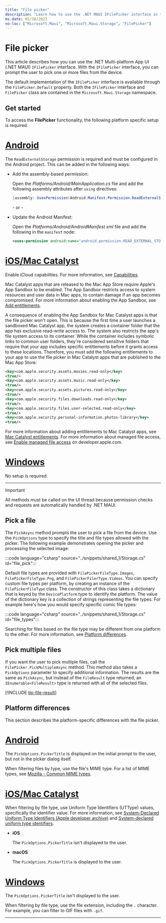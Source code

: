 ```yaml
---
title: "File picker"
description: "Learn how to use the .NET MAUI IFilePicker interface in the Microsoft.Maui.Storage namespace, which lets a user choose one or more files from the device."
ms.date: 05/18/2023
no-loc: ["Microsoft.Maui", "Microsoft.Maui.Storage", "FilePicker"]
---
```


# File picker

This article describes how you can use the .NET Multi-platform App UI (.NET MAUI) `IFilePicker` interface. With the `IFilePicker` interface, you can prompt the user to pick one or more files from the device.

The default implementation of the `IFilePicker` interface is available through the `FilePicker.Default` property. Both the `IFilePicker` interface and `FilePicker` class are contained in the `Microsoft.Maui.Storage` namespace.

## Get started

To access the **FilePicker** functionality, the following platform specific setup is required.

<!-- markdownlint-disable MD025 -->
# [Android](#tab/android)

The `ReadExternalStorage` permission is required and must be configured in the Android project. This can be added in the following ways:

- Add the assembly-based permission:

  Open the _Platforms/Android/MainApplication.cs_ file and add the following assembly attributes after `using` directives:

  ```csharp
  [assembly: UsesPermission(Android.Manifest.Permission.ReadExternalStorage)]
  ```

  \- or -

- Update the Android Manifest:

  Open the _Platforms/Android/AndroidManifest.xml_ file and add the following in the `manifest` node:

  ```xml
  <uses-permission android:name="android.permission.READ_EXTERNAL_STORAGE" />
  ```
<!-- NOT SUPPORTED
  \- or -

- Use the Android project properties:

  TODO: Check on this value

  Right-click on the Android project and open the project's properties. Under _Android Manifest_ find the **Required permissions:** area and check the **ReadExternalStorage** permission. This will automatically update the _AndroidManifest.xml_ file.
-->

# [iOS/Mac Catalyst](#tab/macios)

Enable iCloud capabilities. For more information, see [Capabilities](~/ios/capabilities.md).

Mac Catalyst apps that are released to the Mac App Store require Apple's App Sandbox to be enabled. The App Sandbox restricts access to system resources and user data in Mac apps, to contain damage if an app becomes compromised. For more information about enabling the App Sandbox, see [Add entitlements](~/mac-catalyst/deployment/publish-app-store.md#add-entitlements).

A consequence of enabling the App Sandbox for Mac Catalyst apps is that the file picker won't open. This is because the first time a user launches a sandboxed Mac Catalyst app, the system creates a container folder that the app has exclusive read-write access to. The system also restricts the app's file system access to its container. While the container includes symbolic links to common user folders, they're considered sensitive folders that require that your app includes specific entitlements before it grants access to these locations. Therefore, you must add the following entitlements to your app to use the file picker in Mac Catalyst apps that are published to the Mac App Store:

```xml
<key>com.apple.security.assets.movies.read-only</key>
<true/>
<key>com.apple.security.assets.music.read-only</key>
<true/>
<key>com.apple.security.assets.pictures.read-only</key>
<true/>
<key>com.apple.security.files.downloads.read-only</key>
<true/>
<key>com.apple.security.files.user-selected.read-only</key>
<true/>
<key>com.apple.security.personal-information.photos-library</key>
<true/>
```

For more information about adding entitlements to Mac Catalyst apps, see [Mac Catalyst entitlements](~/mac-catalyst/entitlements.md). For more information about managed file access, see [Enable managed file access](https://developer.apple.com/documentation/xcode/configuring-the-macos-app-sandbox/#Enable-managed-file-access) on developer.apple.com.

# [Windows](#tab/windows)

No setup is required.

-----
<!-- markdownlint-enable MD025 -->

> [!IMPORTANT]
> All methods must be called on the UI thread because permission checks and requests are automatically handled by .NET MAUI.

## Pick a file

The `PickAsync` method prompts the user to pick a file from the device. Use the `PickOptions` type to specify the title and file types allowed with the picker. The following example demonstrates opening the picker and processing the selected image:

:::code language="csharp" source="../snippets/shared_1/Storage.cs" id="file_pick":::

Default file types are provided with `FilePickerFileType.Images`, `FilePickerFileType.Png`, and `FilePickerFilerType.Videos`. You can specify custom file types per platform, by creating an instance of the `FilePickerFileType` class. The constructor of this class takes a dictionary that is keyed by the `DevicePlatform` type to identify the platform. The value of the dictionary key is a collection of strings representing the file types. For example here's how you would specify specific comic file types:

:::code language="csharp" source="../snippets/shared_1/Storage.cs" id="file_types":::

Searching for files based on the file type may be different from one platform to the other. For more information, see [Platform differences](#platform-differences).

## Pick multiple files

If you want the user to pick multiple files, call the `FilePicker.PickMultipleAsync` method. This method also takes a `PickOptions` parameter to specify additional information. The results are the same as `PickAsync`, but instead of the `FileResult` type returned, an `IEnumerable<FileResult>` type is returned with all of the selected files.

[!INCLUDE [tip-file-result](../includes/tip-file-result.md)]

## Platform differences

This section describes the platform-specific differences with the file picker.

<!-- markdownlint-disable MD025 -->
# [Android](#tab/android)

The `PickOptions.PickerTitle` is displayed on the initial prompt to the user, but not in the picker dialog itself.

When filtering files by type, use the file's MIME type. For a list of MIME types, see [Mozilla - Common MIME types](https://developer.mozilla.org/docs/Web/HTTP/Basics_of_HTTP/MIME_types/Common_types).

# [iOS/Mac Catalyst](#tab/macios)

When filtering by file type, use Uniform Type Identifiers (UTType) values, specifically the identifier value. For more information, see [System-Declared Uniform Type Identifiers (Apple developer archive)](https://developer.apple.com/library/archive/documentation/Miscellaneous/Reference/UTIRef/Articles/System-DeclaredUniformTypeIdentifiers.html) and [System-declared uniform type identifiers](https://developer.apple.com/documentation/uniformtypeidentifiers/system-declared_uniform_type_identifiers).

- **iOS**

  The `PickOptions.PickerTitle` isn't displayed to the user.

- **macOS**

  The `PickOptions.PickerTitle` is displayed to the user.

# [Windows](#tab/windows)

The `PickOptions.PickerTitle` isn't displayed to the user.

When filtering by file type, use the file extension, including the `.` character. For example, you can filter to GIF files with `.gif`.

-----
